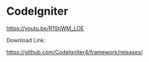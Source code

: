 # CodeIgniter

https://youtu.be/R1StjWM_LOE

Download Link:

https://github.com/CodeIgniter4/framework/releases/
